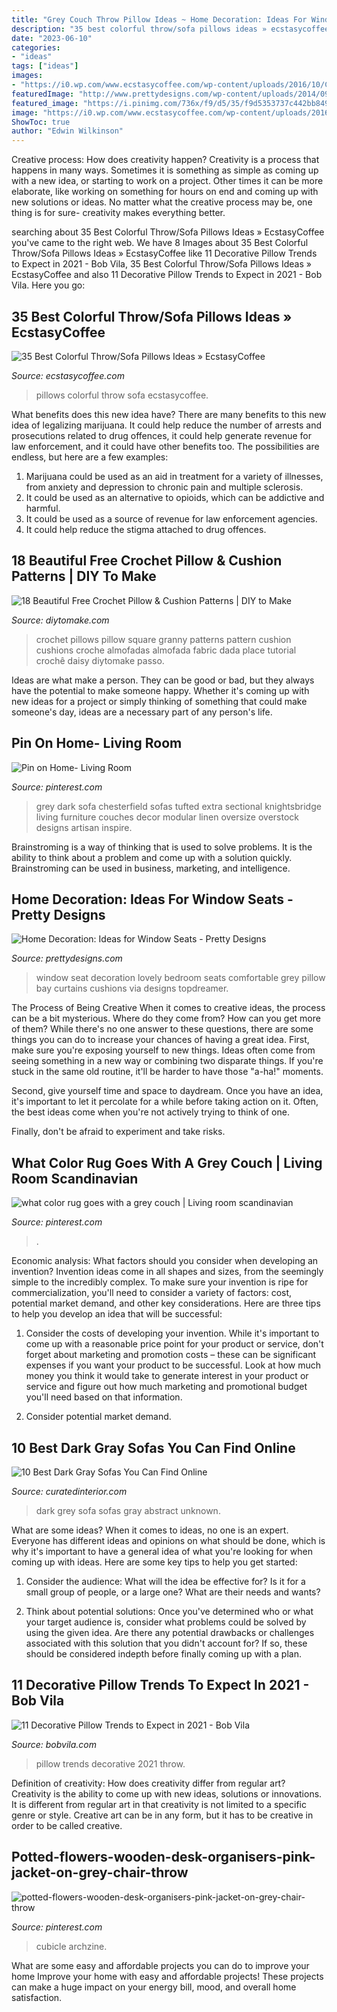 ```yaml
---
title: "Grey Couch Throw Pillow Ideas ~ Home Decoration: Ideas For Window Seats"
description: "35 best colorful throw/sofa pillows ideas » ecstasycoffee"
date: "2023-06-10"
categories:
- "ideas"
tags: ["ideas"]
images:
- "https://i0.wp.com/www.ecstasycoffee.com/wp-content/uploads/2016/10/Colorful-Throw-Pillows-40.jpg"
featuredImage: "http://www.prettydesigns.com/wp-content/uploads/2014/09/Window-Seat-Pillow-Decoration.jpg"
featured_image: "https://i.pinimg.com/736x/f9/d5/35/f9d5353737c442bb8492262e0ab4ef7a.jpg"
image: "https://i0.wp.com/www.ecstasycoffee.com/wp-content/uploads/2016/10/Colorful-Throw-Pillows-40.jpg"
ShowToc: true
author: "Edwin Wilkinson"
---
```



Creative process: How does creativity happen?
Creativity is a process that happens in many ways. Sometimes it is something as simple as coming up with a new idea, or starting to work on a project. Other times it can be more elaborate, like working on something for hours on end and coming up with new solutions or ideas. No matter what the creative process may be, one thing is for sure- creativity makes everything better.

	

		
searching about 35 Best Colorful Throw/Sofa Pillows Ideas » EcstasyCoffee you've came to the right web. We have 8 Images about 35 Best Colorful Throw/Sofa Pillows Ideas » EcstasyCoffee like 11 Decorative Pillow Trends to Expect in 2021 - Bob Vila, 35 Best Colorful Throw/Sofa Pillows Ideas » EcstasyCoffee and also 11 Decorative Pillow Trends to Expect in 2021 - Bob Vila. Here you go:
		
    
## 35 Best Colorful Throw/Sofa Pillows Ideas » EcstasyCoffee

<img loading=lazy src="https://i0.wp.com/www.ecstasycoffee.com/wp-content/uploads/2016/10/Colorful-Throw-Pillows-40.jpg" onerror="this.onerror=null;this.src='https://tse1.mm.bing.net/th?id=OIP.njlpDR-L0UDbKEkRACwKvgHaLL&amp;pid=15.1';" alt="35 Best Colorful Throw/Sofa Pillows Ideas » EcstasyCoffee">

_Source: ecstasycoffee.com_

>pillows colorful throw sofa ecstasycoffee. 

	

What benefits does this new idea have?
There are many benefits to this new idea of legalizing marijuana. It could help reduce the number of arrests and prosecutions related to drug offences, it could help generate revenue for law enforcement, and it could have other benefits too. The possibilities are endless, but here are a few examples: 
1. Marijuana could be used as an aid in treatment for a variety of illnesses, from anxiety and depression to chronic pain and multiple sclerosis. 
2. It could be used as an alternative to opioids, which can be addictive and harmful. 
3. It could be used as a source of revenue for law enforcement agencies. 
4. It could help reduce the stigma attached to drug offences.

    
## 18 Beautiful Free Crochet Pillow &amp; Cushion Patterns | DIY To Make

<img loading=lazy src="http://www.diytomake.com/wp-content/uploads/2017/03/Granny-Square-Pillows.jpg" onerror="this.onerror=null;this.src='https://tse2.mm.bing.net/th?id=OIP.2EGjBAgviP7kwM8mCHLLQgHaHx&amp;pid=15.1';" alt="18 Beautiful Free Crochet Pillow &amp; Cushion Patterns | DIY to Make">

_Source: diytomake.com_

>crochet pillows pillow square granny patterns pattern cushion cushions croche almofadas almofada fabric dada place tutorial crochê daisy diytomake passo. 

	

Ideas are what make a person. They can be good or bad, but they always have the potential to make someone happy. Whether it's coming up with new ideas for a project or simply thinking of something that could make someone's day, ideas are a necessary part of any person's life.

    
## Pin On Home- Living Room

<img loading=lazy src="https://i.pinimg.com/736x/cb/13/7a/cb137ae42c42479874a4c01f9f82b2bd--modular-sectional-sofa-grey-sectional-sofa.jpg" onerror="this.onerror=null;this.src='https://tse1.mm.bing.net/th?id=OIP.Kj5jkXnnjTmP2-r-Mkae_AHaHa&amp;pid=15.1';" alt="Pin on Home- Living Room">

_Source: pinterest.com_

>grey dark sofa chesterfield sofas tufted extra sectional knightsbridge living furniture couches decor modular linen oversize overstock designs artisan inspire. 

	

Brainstroming is a way of thinking that is used to solve problems. It is the ability to think about a problem and come up with a solution quickly. Brainstroming can be used in business, marketing, and intelligence.

    
## Home Decoration: Ideas For Window Seats - Pretty Designs

<img loading=lazy src="http://www.prettydesigns.com/wp-content/uploads/2014/09/Window-Seat-Pillow-Decoration.jpg" onerror="this.onerror=null;this.src='https://tse1.mm.bing.net/th?id=OIP.TPIMtNOUqmZMyPNk7-r6MAHaHZ&amp;pid=15.1';" alt="Home Decoration: Ideas for Window Seats - Pretty Designs">

_Source: prettydesigns.com_

>window seat decoration lovely bedroom seats comfortable grey pillow bay curtains cushions via designs topdreamer. 

	

The Process of Being Creative
When it comes to creative ideas, the process can be a bit mysterious. Where do they come from? How can you get more of them? While there's no one answer to these questions, there are some things you can do to increase your chances of having a great idea.
First, make sure you're exposing yourself to new things. Ideas often come from seeing something in a new way or combining two disparate things. If you're stuck in the same old routine, it'll be harder to have those "a-ha!" moments.

 Second, give yourself time and space to daydream. Once you have an idea, it's important to let it percolate for a while before taking action on it. Often, the best ideas come when you're not actively trying to think of one.

Finally, don't be afraid to experiment and take risks.

    
## What Color Rug Goes With A Grey Couch | Living Room Scandinavian

<img loading=lazy src="https://i.pinimg.com/736x/f9/d5/35/f9d5353737c442bb8492262e0ab4ef7a.jpg" onerror="this.onerror=null;this.src='https://tse1.mm.bing.net/th?id=OIP.dsXoQrkInezwGEF97Y-gKQHaJP&amp;pid=15.1';" alt="what color rug goes with a grey couch | Living room scandinavian">

_Source: pinterest.com_

>. 

	

Economic analysis: What factors should you consider when developing an invention?
Invention ideas come in all shapes and sizes, from the seemingly simple to the incredibly complex. To make sure your invention is ripe for commercialization, you'll need to consider a variety of factors: cost, potential market demand, and other key considerations. Here are three tips to help you develop an idea that will be successful: 
1. Consider the costs of developing your invention. While it's important to come up with a reasonable price point for your product or service, don't forget about marketing and promotion costs – these can be significant expenses if you want your product to be successful. Look at how much money you think it would take to generate interest in your product or service and figure out how much marketing and promotional budget you'll need based on that information.

2. Consider potential market demand.

    
## 10 Best Dark Gray Sofas You Can Find Online

<img loading=lazy src="http://curatedinterior.com/wp-content/uploads/2018/03/Dark-grey-sofa-with-abstract-art-and-round-white-coffee-table.jpg" onerror="this.onerror=null;this.src='https://tse2.mm.bing.net/th?id=OIP.5hQXXtwMS6iEp7RGUeSmVgHaJP&amp;pid=15.1';" alt="10 Best Dark Gray Sofas You Can Find Online">

_Source: curatedinterior.com_

>dark grey sofa sofas gray abstract unknown. 

	

What are some ideas?
When it comes to ideas, no one is an expert. Everyone has different ideas and opinions on what should be done, which is why it's important to have a general idea of what you're looking for when coming up with ideas. Here are some key tips to help you get started:
1. Consider the audience: What will the idea be effective for? Is it for a small group of people, or a large one? What are their needs and wants?

2. Think about potential solutions: Once you've determined who or what your target audience is, consider what problems could be solved by using the given idea. Are there any potential drawbacks or challenges associated with this solution that you didn't account for? If so, these should be considered indepth before finally coming up with a plan.


    
## 11 Decorative Pillow Trends To Expect In 2021 - Bob Vila

<img loading=lazy src="https://empire-s3-production.bobvila.com/slides/40200/original/throw_pillow_trends_2021.jpg?1606770217" onerror="this.onerror=null;this.src='https://tse2.mm.bing.net/th?id=OIP.lIoRozoppGJkBCCpoV2jegHaFX&amp;pid=15.1';" alt="11 Decorative Pillow Trends to Expect in 2021 - Bob Vila">

_Source: bobvila.com_

>pillow trends decorative 2021 throw. 

	

Definition of creativity: How does creativity differ from regular art?
Creativity is the ability to come up with new ideas, solutions or innovations. It is different from regular art in that creativity is not limited to a specific genre or style. Creative art can be in any form, but it has to be creative in order to be called creative.

    
## Potted-flowers-wooden-desk-organisers-pink-jacket-on-grey-chair-throw

<img loading=lazy src="https://i.pinimg.com/originals/41/cc/c9/41ccc9e845ff98188207c47233987276.png" onerror="this.onerror=null;this.src='https://tse2.mm.bing.net/th?id=OIP.CIeiV28pclfA_2ddazO55wHaKb&amp;pid=15.1';" alt="potted-flowers-wooden-desk-organisers-pink-jacket-on-grey-chair-throw">

_Source: pinterest.com_

>cubicle archzine. 

	

What are some easy and affordable projects you can do to improve your home
Improve your home with easy and affordable projects! These projects can make a huge impact on your energy bill, mood, and overall home satisfaction.

